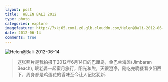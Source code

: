 ```yaml
---
layout: post
title:  HELEN BALI 2012
type: photo
categories: explore
imagefeature: http://7xkj65.com1.z0.glb.clouddn.com/Helen@Bali-2012-06-14?imageMogr2/thumbnail/!30p
date: 2012-06-14
comments: true
---
```


![Helen@Bali-2012-06-14](http://7xkj65.com1.z0.glb.clouddn.com/Helen@Bali-2012-06-14)

> 这张照片是我拍摄于2012年6月14日的巴厘岛，金巴兰海滩(Jimbaran Beach), 跟老婆一起蜜月旅行，阳光和煦，天很澄净，刚吃完晚餐看夕阳西下，周身都是鸡蛋花的香味至今让人记忆犹新.
